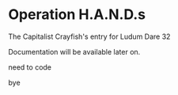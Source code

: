 # Operation H.A.N.D.s
The Capitalist Crayfish's entry for Ludum Dare 32

Documentation will be available later on.

need to code

bye
